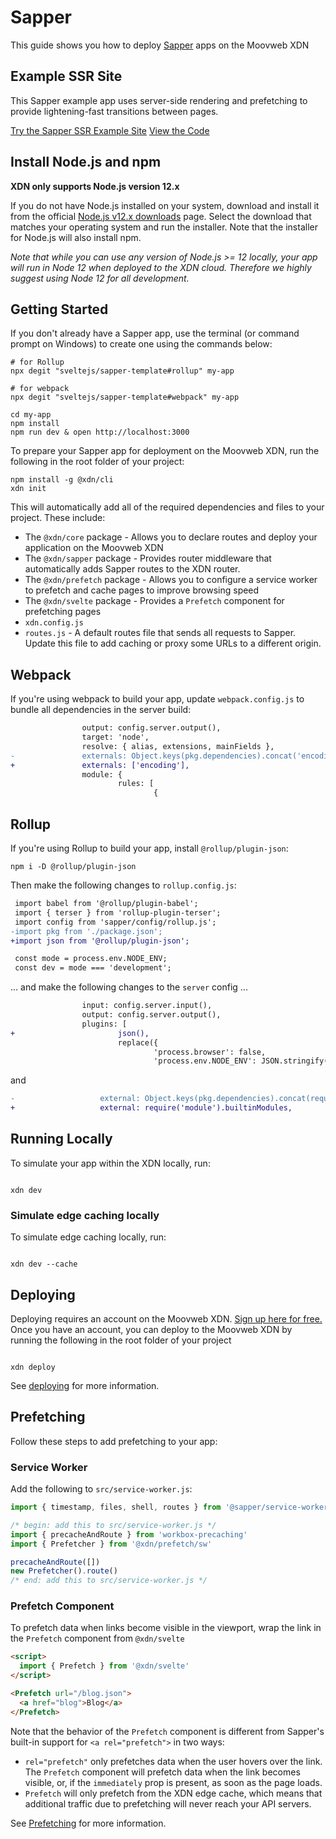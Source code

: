 # Sapper

This guide shows you how to deploy [Sapper](https://sapper.svelte.dev/) apps on the Moovweb XDN

## Example SSR Site

This Sapper example app uses server-side rendering and prefetching to provide lightening-fast transitions between pages.

[Try the Sapper SSR Example Site](https://moovweb-docs-xdn-sapper-example-default.moovweb-edge.io/category/hats?button)
[View the Code](https://github.com/moovweb-docs/xdn-examples/tree/main/xdn-sapper-example?button)

## Install Node.js and npm

**XDN only supports Node.js version 12.x**

If you do not have Node.js installed on your system, download and install it from the official [Node.js v12.x downloads](https://nodejs.org/dist/latest-v12.x/) page. Select the download that matches your operating system and run the installer. Note that the installer for Node.js will also install npm.

_Note that while you can use any version of Node.js >= 12 locally, your app will run in Node 12 when deployed to the XDN cloud. Therefore we highly suggest using Node 12 for all development._

## Getting Started

If you don't already have a Sapper app, use the terminal (or command prompt on Windows) to create one using the commands below:

```
# for Rollup
npx degit "sveltejs/sapper-template#rollup" my-app

# for webpack
npx degit "sveltejs/sapper-template#webpack" my-app

cd my-app
npm install
npm run dev & open http://localhost:3000
```

To prepare your Sapper app for deployment on the Moovweb XDN, run the following in the root folder of your project:

```
npm install -g @xdn/cli
xdn init
```

This will automatically add all of the required dependencies and files to your project. These include:

- The `@xdn/core` package - Allows you to declare routes and deploy your application on the Moovweb XDN
- The `@xdn/sapper` package - Provides router middleware that automatically adds Sapper routes to the XDN router.
- The `@xdn/prefetch` package - Allows you to configure a service worker to prefetch and cache pages to improve browsing speed
- The `@xdn/svelte` package - Provides a `Prefetch` component for prefetching pages
- `xdn.config.js`
- `routes.js` - A default routes file that sends all requests to Sapper. Update this file to add caching or proxy some URLs to a different origin.

## Webpack

If you're using webpack to build your app, update `webpack.config.js` to bundle all dependencies in the server build:

```diff
                output: config.server.output(),
                target: 'node',
                resolve: { alias, extensions, mainFields },
-               externals: Object.keys(pkg.dependencies).concat('encoding'),
+               externals: ['encoding'],
                module: {
                        rules: [
                                {
```

## Rollup

If you're using Rollup to build your app, install `@rollup/plugin-json`:

```
npm i -D @rollup/plugin-json
```

Then make the following changes to `rollup.config.js`:

```diff
 import babel from '@rollup/plugin-babel';
 import { terser } from 'rollup-plugin-terser';
 import config from 'sapper/config/rollup.js';
-import pkg from './package.json';
+import json from '@rollup/plugin-json';

 const mode = process.env.NODE_ENV;
 const dev = mode === 'development';
```

... and make the following changes to the `server` config ...

```diff
                input: config.server.input(),
                output: config.server.output(),
                plugins: [
+                       json(),
                        replace({
                                'process.browser': false,
                                'process.env.NODE_ENV': JSON.stringify(mode)
```

and

```diff
-		            external: Object.keys(pkg.dependencies).concat(require('module').builtinModules),
+		            external: require('module').builtinModules,
```

## Running Locally

To simulate your app within the XDN locally, run:

```

xdn dev

```

### Simulate edge caching locally

To simulate edge caching locally, run:

```

xdn dev --cache

```

## Deploying

Deploying requires an account on the Moovweb XDN. [Sign up here for free.](https://moovweb.app/signup) Once you have an account, you can deploy to the Moovweb XDN by running the following in the root folder of your project

```

xdn deploy

```

See [deploying](deploying) for more information.

## Prefetching

Follow these steps to add prefetching to your app:

### Service Worker

Add the following to `src/service-worker.js`:

```js
import { timestamp, files, shell, routes } from '@sapper/service-worker'

/* begin: add this to src/service-worker.js */
import { precacheAndRoute } from 'workbox-precaching'
import { Prefetcher } from '@xdn/prefetch/sw'

precacheAndRoute([])
new Prefetcher().route()
/* end: add this to src/service-worker.js */
```

### Prefetch Component

To prefetch data when links become visible in the viewport, wrap the link in the `Prefetch` component from `@xdn/svelte`

```html
<script>
  import { Prefetch } from '@xdn/svelte'
</script>

<Prefetch url="/blog.json">
  <a href="blog">Blog</a>
</Prefetch>
```

Note that the behavior of the `Prefetch` component is different from Sapper's built-in support for `<a rel="prefetch">` in two ways:

- `rel="prefetch"` only prefetches data when the user hovers over the link. The `Prefetch` component will prefetch data when the link becomes visible, or, if the `immediately` prop is present, as soon as the page loads.
- `Prefetch` will only prefetch from the XDN edge cache, which means that additional traffic due to prefetching will never reach your API servers.

See [Prefetching](/guides/prefetching) for more information.
